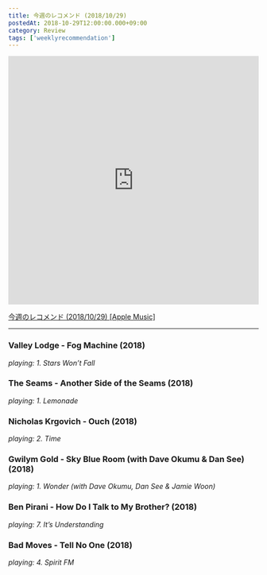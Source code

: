 ```yaml
---
title: 今週のレコメンド (2018/10/29)
postedAt: 2018-10-29T12:00:00.000+09:00
category: Review
tags: ['weeklyrecommendation']
---
```


<iframe src="https://tools.applemusic.com/embed/v1/playlist/pl.u-EdAV26VsXvGlP3?country=jp" height="500px" width="100%" frameborder="0"></iframe>

[今週のレコメンド (2018/10/29) \[Apple Music\]](https://itunes.apple.com/jp/playlist/%E4%BB%8A%E9%80%B1%E3%81%AE%E3%83%AC%E3%82%B3%E3%83%A1%E3%83%B3%E3%83%89-2018-10-29/pl.u-EdAV26VsXvGlP3)

---

### Valley Lodge - Fog Machine (2018)

_playing: 1\. Stars Won’t Fall_

### The Seams - Another Side of the Seams (2018)

_playing: 1\. Lemonade_

### Nicholas Krgovich - Ouch (2018)

_playing: 2\. Time_

### Gwilym Gold - Sky Blue Room (with Dave Okumu & Dan See) (2018)

_playing: 1\. Wonder (with Dave Okumu, Dan See & Jamie Woon)_

### Ben Pirani - How Do I Talk to My Brother? (2018)

_playing: 7\. It’s Understanding_

### Bad Moves - Tell No One (2018)

_playing: 4\. Spirit FM_
